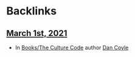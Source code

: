 
# Backlinks
## [March 1st, 2021](<March 1st, 2021.md>)
- In [Books/The Culture Code](<Books/The Culture Code.md>) author [Dan Coyle](<Dan Coyle.md>)

